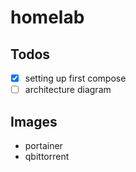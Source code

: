 # homelab
## Todos
- [x] setting up first compose
- [ ] architecture diagram

## Images
 - portainer
 - qbittorrent
